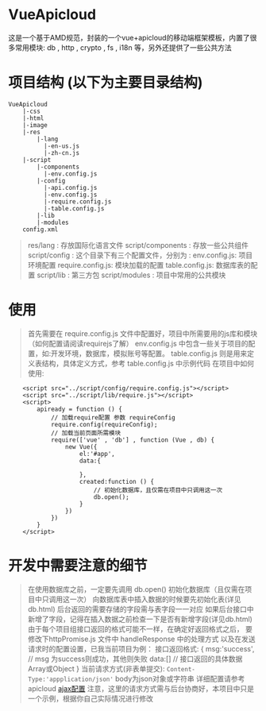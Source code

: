 # VueApicloud
这是一个基于AMD规范，封装的一个vue+apicloud的移动端框架模板，内置了很多常用模块: db , http , crypto , fs , i18n 等，另外还提供了一些公共方法

# 项目结构 (以下为主要目录结构)
```
VueApicloud
    |-css
    |-html
    |-image
    |-res
        |-lang
          |-en-us.js
          |-zh-cn.js
    |-script
        |-components
          |-env.config.js
        |-config
          |-api.config.js
          |-env.config.js
          |-require.config.js
          |-table.config.js
        |-lib
        |-modules
    config.xml
```
> res/lang : 存放国际化语言文件
> script/components : 存放一些公共组件
> script/config :  这个目录下有三个配置文件，分别为 :
    env.config.js: 项目环境配置
    require.config.js: 模块加载的配置
    table.config.js: 数据库表的配置
> script/lib :  第三方包
> script/modules : 项目中常用的公共模块  

# 使用

> 首先需要在 require.config.js 文件中配置好，项目中所需要用的js库和模块 （如何配置请阅读requirejs了解）
> env.config.js 中包含一些关于项目的配置，如:开发环境，数据库，模拟账号等配置。
> table.config.js 则是用来定义表结构，具体定义方式，参考 table.config.js 中示例代码
> 在项目中如何使用:
    
```
    <script src="../script/config/require.config.js"></script>
    <script src="../script/lib/require.js"></script>
    <script>
        apiready = function () {
            // 加载require配置 参数 requireConfig
            require.config(requireConfig);
            // 加载当前页面所需模块
            require(['vue' , 'db'] , function (Vue , db) {
                new Vue({
                    el:'#app',
                    data:{

                    },
                    created:function () {
                        // 初始化数据库，且仅需在项目中只调用这一次
                        db.open();
                    }
                })
            })
        }
    </script>  
```
# 开发中需要注意的细节

> 在使用数据库之前，一定要先调用 db.open() 初始化数据库（且仅需在项目中只调用这一次）
> 向数据库表中插入数据的时候要先初始化表(详见db.html)
> 后台返回的需要存储的字段需与表字段一一对应
> 如果后台接口中新增了字段，记得在插入数据之前检查一下是否有新增字段(详见db.html)
> 由于每个项目组接口返回的格式可能不一样，在确定好返回格式之后，
    要修改下httpPromise.js 文件中 handleResponse 中的处理方式
    以及在发送请求时的配置设置，已我当前项目为例：
    接口返回格式:
    {
        msg:'success',   // msg 为success则成功，其他则失败
        data:[]          // 接口返回的具体数据Array或Object
    }
    当前请求方式(非表单提交):
        `Content-Type:'appplication/json'`
    body为json对象或字符串
    详细配置请参考apicloud [ajax配置](https://docs.apicloud.com/Client-API/api#3)
   注意，这里的请求方式需与后台协商好，本项目中只是一个示例，根据你自己实际情况进行修改


